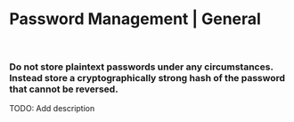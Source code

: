 # Password Management | General
<br>

### Do not store plaintext passwords under any circumstances. Instead store a cryptographically strong hash of the password that cannot be reversed.

TODO: Add description
<br>

